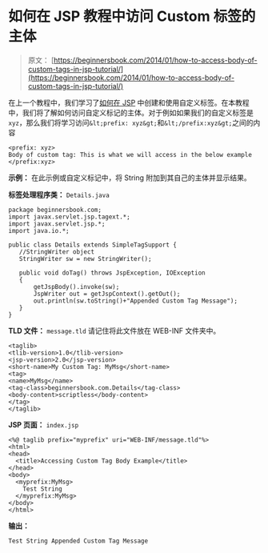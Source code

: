 # 如何在 JSP 教程中访问 Custom 标签的主体

> 原文： [https://beginnersbook.com/2014/01/how-to-access-body-of-custom-tags-in-jsp-tutorial/](https://beginnersbook.com/2014/01/how-to-access-body-of-custom-tags-in-jsp-tutorial/)

在上一个教程中，我们学习了[如何在 JSP](https://beginnersbook.com/2014/01/jsp-custom-tags-with-example-jsp-tutorial/) 中创建和使用自定义标签。在本教程中，我们将了解如何访问自定义标记的主体。对于例如如果我们的自定义标签是`xyz`，那么我们将学习访问`&lt;prefix: xyz&gt;`和`&lt;/prefix:xyz&gt;`之间的内容

```
<prefix: xyz>
Body of custom tag: This is what we will access in the below example
</prefix:xyz>
```

**示例：**
在此示例或自定义标记中，将 String 附加到其自己的主体并显示结果。

**标签处理程序类：** `Details.java`

```
package beginnersbook.com;
import javax.servlet.jsp.tagext.*;
import javax.servlet.jsp.*;
import java.io.*;

public class Details extends SimpleTagSupport {
   //StringWriter object
   StringWriter sw = new StringWriter();

   public void doTag() throws JspException, IOException
   {
       getJspBody().invoke(sw);
       JspWriter out = getJspContext().getOut();
       out.println(sw.toString()+"Appended Custom Tag Message");
   }
}
```

**TLD 文件：** `message.tld`
请记住将此文件放在 WEB-INF 文件夹中。

```
<taglib>
<tlib-version>1.0</tlib-version>
<jsp-version>2.0</jsp-version>
<short-name>My Custom Tag: MyMsg</short-name>
<tag>
<name>MyMsg</name>
<tag-class>beginnersbook.com.Details</tag-class>
<body-content>scriptless</body-content>
</tag>
</taglib>
```

**JSP 页面：** `index.jsp`

```
<%@ taglib prefix="myprefix" uri="WEB-INF/message.tld"%>
<html>
<head>
  <title>Accessing Custom Tag Body Example</title>
</head>
<body>
  <myprefix:MyMsg>
    Test String
  </myprefix:MyMsg>
</body>
</html>
```

**输出：**

```
Test String Appended Custom Tag Message
```